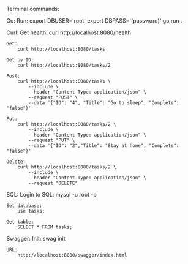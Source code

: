 Terminal commands:

Go:
    Run:
        export DBUSER='root'
        export DBPASS='(password)'
        go run .

Curl:
    Get health:
        curl http://localhost:8080/health
        
    Get:
        curl http://localhost:8080/tasks

    Get by ID:
        curl http://localhost:8080/tasks/2

    Post:
        curl http://localhost:8080/tasks \
            --include \
            --header "Content-Type: application/json" \
            --request "POST" \
            --data '{"ID": "4", "Title": "Go to sleep", "Complete": "false"}'

    Put:
        curl http://localhost:8080/tasks/2 \
            --include \
            --header "Content-Type: application/json" \
            --request "PUT" \
            --data '{"ID": "2","Title": "Stay at home", "Complete": "false"}'

    Delete:
        curl http://localhost:8080/tasks/2 \
            --include \
            --header "Content-Type: application/json" \
            --request "DELETE"

SQL:
    Login to SQL:
        mysql -u root -p

    Set database:
        use tasks;

    Get table:
        SELECT * FROM tasks;

Swagger:
    Init:
        swag init

    URL:
        http://localhost:8080/swagger/index.html